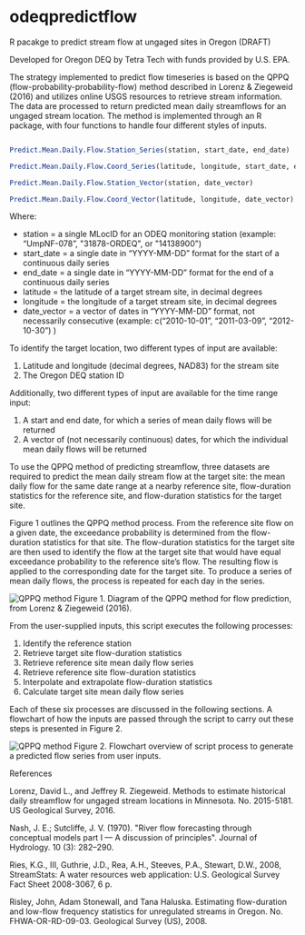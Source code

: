 # odeqpredictflow
 R pacakge to predict stream flow at ungaged sites in Oregon (DRAFT)

 Developed for Oregon DEQ by Tetra Tech with funds provided by U.S. EPA.

The strategy implemented to predict flow timeseries is based on the QPPQ (flow-probability-probability-flow) method described in Lorenz & Ziegeweid (2016) and utilizes online USGS resources to retrieve stream information. The data are processed to return predicted mean daily streamflows for an ungaged stream location. The method is implemented through an R package, with four functions to handle four different styles of inputs. 

```R

Predict.Mean.Daily.Flow.Station_Series(station, start_date, end_date)

Predict.Mean.Daily.Flow.Coord_Series(latitude, longitude, start_date, end_date)

Predict.Mean.Daily.Flow.Station_Vector(station, date_vector)

Predict.Mean.Daily.Flow.Coord_Vector(latitude, longitude, date_vector)

```
Where:  
* station = a single MLocID for an ODEQ monitoring station (example: “UmpNF-078”, "31878-ORDEQ", or "14138900")  
* start_date = a single date in “YYYY-MM-DD” format for the start of a continuous daily series  
* end_date = a single date in “YYYY-MM-DD” format for the end of a continuous daily series  
* latitude = the latitude of a target stream site, in decimal degrees  
* longitude = the longitude of a target stream site, in decimal degrees  
* date_vector = a vector of dates in “YYYY-MM-DD” format, not necessarily consecutive (example: c(“2010-10-01”, “2011-03-09”, “2012-10-30”) )  

To identify the target location, two different types of input are available:
  1.	Latitude and longitude (decimal degrees, NAD83) for the stream site 
  2.	The Oregon DEQ station ID 

Additionally, two different types of input are available for the time range input: 
  1.	A start and end date, for which a series of mean daily flows will be returned 
  2.	A vector of (not necessarily continuous) dates, for which the individual mean daily flows will be returned 
  
To use the QPPQ method of predicting streamflow, three datasets are required to predict the mean daily stream flow at the target site: the mean daily flow for the same date range at a nearby reference site, flow-duration statistics for the reference site, and flow-duration statistics for the target site.

Figure 1 outlines the QPPQ method process. From the reference site flow on a given date, the exceedance probability is determined from the flow-duration statistics for that site. The flow-duration statistics for the target site are then used to identify the flow at the target site that would have equal exceedance probability to the reference site’s flow. The resulting flow is applied to the corresponding date for the target site. To produce a series of mean daily flows, the process is repeated for each day in the series.

![QPPQ method](https://github.com/rmichie/odeqpredictflow/blob/master/Lorenz_and_Ziegewed_2016_QPPQ_diagram.png) 
Figure 1. Diagram of the QPPQ method for flow prediction, from Lorenz & Ziegeweid (2016).

From the user-supplied inputs, this script executes the following processes:
  1.	Identify the reference station 
  2.	Retrieve target site flow-duration statistics  
  3.	Retrieve reference site mean daily flow series 
  4.	Retrieve reference site flow-duration statistics 
  5.	Interpolate and extrapolate flow-duration statistics 
  6.	Calculate target site mean daily flow series 

Each of these six processes are discussed in the following sections. A flowchart of how the inputs are passed through the script to carry out these steps is presented in Figure 2.

![QPPQ method](https://github.com/rmichie/odeqpredictflow/blob/master/function_steps_flowchart.png) 
Figure 2. Flowchart overview of script process to generate a predicted flow series from user inputs.

References

Lorenz, David L., and Jeffrey R. Ziegeweid. Methods to estimate historical daily streamflow for ungaged stream locations in Minnesota. No. 2015-5181. US Geological Survey, 2016.

Nash, J. E.; Sutcliffe, J. V. (1970). "River flow forecasting through conceptual models part I — A discussion of principles". Journal of Hydrology. 10 (3): 282–290.

Ries, K.G., III, Guthrie, J.D., Rea, A.H., Steeves, P.A., Stewart, D.W., 2008, StreamStats: A water resources web application: U.S. Geological Survey Fact Sheet 2008-3067, 6 p.

Risley, John, Adam Stonewall, and Tana Haluska. Estimating flow-duration and low-flow frequency statistics for unregulated streams in Oregon. No. FHWA-OR-RD-09-03. Geological Survey (US), 2008.

